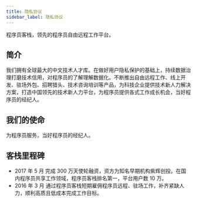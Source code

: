 ```yaml
---
title: 隐私协议
sidebar_label: 隐私协议
---
```


程序员客栈，领先的程序员自由远程工作平台。

## 简介

我们拥有全球最大的中文技术人才库。在做好用户隐私保护的基础上，持续数据治理打磨技术信用，对程序员的了解理解数据化。不断推出自由远程工作、线上开发、驻场外包、招聘猎头、技术咨询培训等产品，为科技企业提供技术新人力解决方案，打造中国领先的技术新人力平台，为程序员提供各式工作成长机会，当好程序员的经纪人。

## 我们的使命

为程序员服务，当好程序员的经纪人。

## 客栈里程碑

- 2017 年 5 月 完成 300 万天使轮融资，资方为知名早期机构紫辉创投。在国内程序员共享工作领域，程序员客栈排名第一，平台用户数 10 万。
- 2016 年 3 月 通过程序员客栈短期雇佣程序员远程、驻场工作，补齐紧缺人力，顺利高质且低成本完成工作目标。
